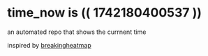 # time_now is (( 1742180400537 ))

an automated repo that shows the currnent time

inspired by [breakingheatmap](https://github.com/breakingheatmap/breakingheatmap)